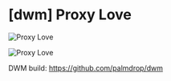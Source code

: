 # [dwm] Proxy Love

![Proxy Love](https://github.com/palmdrop/dots/blob/proxy-love/.github/main.png)

![Proxy Love](https://github.com/palmdrop/dots/blob/proxy-love/.github/secondary.png)


DWM build: https://github.com/palmdrop/dwm
